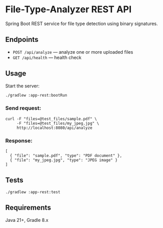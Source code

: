 # File-Type-Analyzer REST API

Spring Boot REST service for file type detection using binary signatures.

## Endpoints
- `POST /api/analyze` — analyze one or more uploaded files
- `GET /api/health` — health check

## Usage
Start the server:
```bash
./gradlew :app-rest:bootRun
```
### Send request:
```
curl -F "files=@test_files/sample.pdf" \
     -F "files=@test_files/my_jpeg.jpg" \
     http://localhost:8080/api/analyze
```
### Response:
```
[
  { "file": "sample.pdf", "type": "PDF document" },
  { "file": "my_jpeg.jpg", "type": "JPEG image" }
]
```
## Tests
```
./gradlew :app-rest:test
```
## Requirements
Java 21+, Gradle 8.x